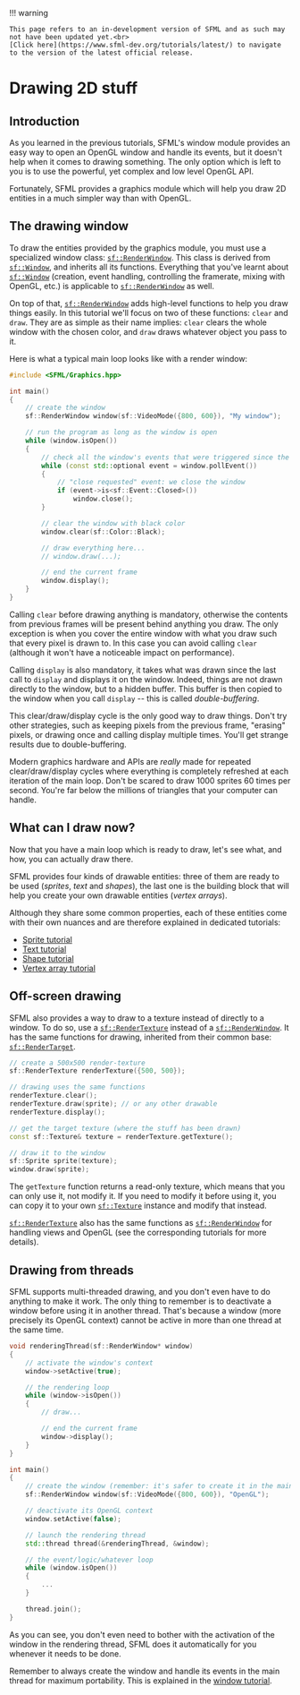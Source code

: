 !!! warning

    This page refers to an in-development version of SFML and as such may not have been updated yet.<br>
    [Click here](https://www.sfml-dev.org/tutorials/latest/) to navigate to the version of the latest official release.

# Drawing 2D stuff

## Introduction

As you learned in the previous tutorials, SFML's window module provides an easy way to open an OpenGL window and handle its events, but it doesn't help when it comes to drawing something.
The only option which is left to you is to use the powerful, yet complex and low level OpenGL API.

Fortunately, SFML provides a graphics module which will help you draw 2D entities in a much simpler way than with OpenGL.

## The drawing window

To draw the entities provided by the graphics module, you must use a specialized window class: [`sf::RenderWindow`](https://www.sfml-dev.org/documentation/3.0.0/classsf_1_1RenderWindow.php "sf::RenderWindow documentation").
This class is derived from [`sf::Window`](https://www.sfml-dev.org/documentation/3.0.0/classsf_1_1Window.php "sf::Window documentation"), and inherits all its functions.
Everything that you've learnt about [`sf::Window`](https://www.sfml-dev.org/documentation/3.0.0/classsf_1_1Window.php "sf::Window documentation") (creation, event handling, controlling the framerate, mixing with OpenGL, etc.) is applicable to [`sf::RenderWindow`](https://www.sfml-dev.org/documentation/3.0.0/classsf_1_1RenderWindow.php "sf::RenderWindow documentation") as well.

On top of that, [`sf::RenderWindow`](https://www.sfml-dev.org/documentation/3.0.0/classsf_1_1RenderWindow.php "sf::RenderWindow documentation") adds high-level functions to help you draw things easily.
In this tutorial we'll focus on two of these functions: `clear` and `draw`.
They are as simple as their name implies: `clear` clears the whole window with the chosen color, and `draw` draws whatever object you pass to it.

Here is what a typical main loop looks like with a render window:

```cpp
#include <SFML/Graphics.hpp>

int main()
{
    // create the window
    sf::RenderWindow window(sf::VideoMode({800, 600}), "My window");

    // run the program as long as the window is open
    while (window.isOpen())
    {
        // check all the window's events that were triggered since the last iteration of the loop
        while (const std::optional event = window.pollEvent())
        {
            // "close requested" event: we close the window
            if (event->is<sf::Event::Closed>())
                window.close();
        }

        // clear the window with black color
        window.clear(sf::Color::Black);

        // draw everything here...
        // window.draw(...);

        // end the current frame
        window.display();
    }
}
```

Calling `clear` before drawing anything is mandatory, otherwise the contents from previous frames will be present behind anything you draw.
The only exception is when you cover the entire window with what you draw such that every pixel is drawn to.
In this case you can avoid calling `clear` (although it won't have a noticeable impact on performance).

Calling `display` is also mandatory, it takes what was drawn since the last call to `display` and displays it on the window.
Indeed, things are not drawn directly to the window, but to a hidden buffer.
This buffer is then copied to the window when you call `display` -- this is called *double-buffering*.

This clear/draw/display cycle is the only good way to draw things.
Don't try other strategies, such as keeping pixels from the previous frame, "erasing" pixels, or drawing once and calling display multiple times.
You'll get strange results due to double-buffering.
 
Modern graphics hardware and APIs are *really* made for repeated clear/draw/display cycles where everything is completely refreshed at each iteration of the main loop.
Don't be scared to draw 1000 sprites 60 times per second.
You're far below the millions of triangles that your computer can handle.

## What can I draw now?

Now that you have a main loop which is ready to draw, let's see what, and how, you can actually draw there.

SFML provides four kinds of drawable entities: three of them are ready to be used (_sprites_, *text* and *shapes*), the last one is the building block that will help you create your own drawable entities (_vertex arrays_).

Although they share some common properties, each of these entities come with their own nuances and are therefore explained in dedicated tutorials:

- [Sprite tutorial](https://www.sfml-dev.org/tutorials/2.6/graphics-sprite.php "Learn how to create and draw sprites")
- [Text tutorial](https://www.sfml-dev.org/tutorials/2.6/graphics-text.php "Learn how to create and draw text")
- [Shape tutorial](https://www.sfml-dev.org/tutorials/2.6/graphics-shape.php "Learn how to create and draw shapes")
- [Vertex array tutorial](https://www.sfml-dev.org/tutorials/2.6/graphics-vertex-array.php "Learn how to create and draw vertex arrays")

## Off-screen drawing

SFML also provides a way to draw to a texture instead of directly to a window.
To do so, use a [`sf::RenderTexture`](https://www.sfml-dev.org/documentation/3.0.0/classsf_1_1RenderTexture.php "sf::RenderTexture documentation") instead of a [`sf::RenderWindow`](https://www.sfml-dev.org/documentation/3.0.0/classsf_1_1RenderWindow.php "sf::RenderWindow documentation").
It has the same functions for drawing, inherited from their common base: [`sf::RenderTarget`](https://www.sfml-dev.org/documentation/3.0.0/classsf_1_1RenderTarget.php "sf::RenderTarget documentation").

```cpp
// create a 500x500 render-texture
sf::RenderTexture renderTexture({500, 500});

// drawing uses the same functions
renderTexture.clear();
renderTexture.draw(sprite); // or any other drawable
renderTexture.display();

// get the target texture (where the stuff has been drawn)
const sf::Texture& texture = renderTexture.getTexture();

// draw it to the window
sf::Sprite sprite(texture);
window.draw(sprite);
```

The `getTexture` function returns a read-only texture, which means that you can only use it, not modify it.
If you need to modify it before using it, you can copy it to your own [`sf::Texture`](https://www.sfml-dev.org/documentation/3.0.0/classsf_1_1Texture.php "sf::Texture documentation") instance and modify that instead.

[`sf::RenderTexture`](https://www.sfml-dev.org/documentation/3.0.0/classsf_1_1RenderTexture.php "sf::RenderTexture documentation") also has the same functions as [`sf::RenderWindow`](https://www.sfml-dev.org/documentation/3.0.0/classsf_1_1RenderWindow.php "sf::RenderWindow documentation") for handling views and OpenGL (see the corresponding tutorials for more details).

## Drawing from threads

SFML supports multi-threaded drawing, and you don't even have to do anything to make it work.
The only thing to remember is to deactivate a window before using it in another thread.
That's because a window (more precisely its OpenGL context) cannot be active in more than one thread at the same time.

```cpp
void renderingThread(sf::RenderWindow* window)
{
    // activate the window's context
    window->setActive(true);

    // the rendering loop
    while (window->isOpen())
    {
        // draw...

        // end the current frame
        window->display();
    }
}

int main()
{
    // create the window (remember: it's safer to create it in the main thread due to OS limitations)
    sf::RenderWindow window(sf::VideoMode({800, 600}), "OpenGL");

    // deactivate its OpenGL context
    window.setActive(false);

    // launch the rendering thread
    std::thread thread(&renderingThread, &window);

    // the event/logic/whatever loop
    while (window.isOpen())
    {
        ...
    }

    thread.join();
}
```

As you can see, you don't even need to bother with the activation of the window in the rendering thread, SFML does it automatically for you whenever it needs to be done.

Remember to always create the window and handle its events in the main thread for maximum portability.
This is explained in the [window tutorial](https://www.sfml-dev.org/tutorials/2.6/window-window.php "Window tutorial").
